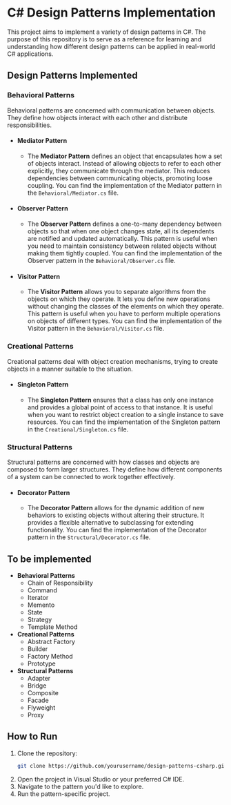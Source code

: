 ﻿# C# Design Patterns Implementation

This project aims to implement a variety of design patterns in C#. The purpose of this repository is to serve as a reference for learning and understanding how different design patterns can be applied in real-world C# applications.


## Design Patterns Implemented

### Behavioral Patterns

Behavioral patterns are concerned with communication between objects. They define how objects interact with each other and distribute responsibilities.

- #### Mediator Pattern
   - The **Mediator Pattern** defines an object that encapsulates how a set of objects interact. Instead of allowing objects to refer to each other explicitly, they communicate through the mediator. This reduces dependencies between communicating objects, promoting loose coupling.
   You can find the implementation of the Mediator pattern in the `Behavioral/Mediator.cs` file.
- #### Observer Pattern
   - The **Observer Pattern** defines a one-to-many dependency between objects so that when one object changes state, all its dependents are notified and updated automatically. This pattern is useful when you need to maintain consistency between related objects without making them tightly coupled.
   You can find the implementation of the Observer pattern in the `Behavioral/Observer.cs` file.
- #### Visitor Pattern
   - The **Visitor Pattern** allows you to separate algorithms from the objects on which they operate. It lets you define new operations without changing the classes of the elements on which they operate. This pattern is useful when you have to perform multiple operations on objects of different types.
   You can find the implementation of the Visitor pattern in the `Behavioral/Visitor.cs` file.

### Creational Patterns

Creational patterns deal with object creation mechanisms, trying to create objects in a manner suitable to the situation.

 - #### Singleton Pattern
    - The **Singleton Pattern** ensures that a class has only one instance and provides a global point of access to that instance. It is useful when you want to restrict object creation to a single instance to save resources.
      You can find the implementation of the Singleton pattern in the `Creational/Singleton.cs` file.

### Structural Patterns

Structural patterns are concerned with how classes and objects are composed to form larger structures. They define how different components of a system can be connected to work together effectively.

- #### Decorator Pattern
    - The **Decorator Pattern** allows for the dynamic addition of new behaviors to existing objects without altering their structure. It provides a flexible alternative to subclassing for extending functionality.
      You can find the implementation of the Decorator pattern in the `Structural/Decorator.cs` file.



## To be implemented
- **Behavioral Patterns**
    - Chain of Responsibility
    - Command
    - Iterator
    - Memento
    - State
    - Strategy
    - Template Method
- **Creational Patterns**
    - Abstract Factory
    - Builder
    - Factory Method
    - Prototype
- **Structural Patterns**
    - Adapter
    - Bridge
    - Composite
    - Facade
    - Flyweight
    - Proxy

## How to Run

1. Clone the repository:
    ```bash
    git clone https://github.com/yourusername/design-patterns-csharp.git
    ```
2. Open the project in Visual Studio or your preferred C# IDE.
3. Navigate to the pattern you'd like to explore.
4. Run the pattern-specific project.
